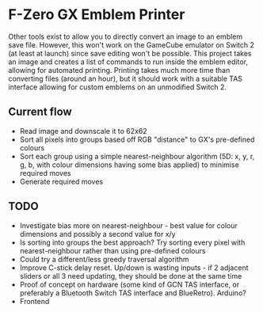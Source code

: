 # F-Zero GX Emblem Printer

Other tools exist to allow you to directly convert an image to an emblem save file. However, this won't work on the GameCube emulator on Switch 2 (at least at launch) since save editing won't be possible. This project takes an image and creates a list of commands to run inside the emblem editor, allowing for automated printing. Printing takes much more time than converting files (around an hour), but it should work with a suitable TAS interface allowing for custom emblems on an unmodified Switch 2.

## Current flow
- Read image and downscale it to 62x62
- Sort all pixels into groups based off RGB "distance" to GX's pre-defined colours
- Sort each group using a simple nearest-neighbour algorithm (5D: x, y, r, g, b, with colour dimensions having some bias applied) to minimise required moves
- Generate required moves

## TODO
- Investigate bias more on nearest-neighbour - best value for colour dimensions and possibly a second value for x/y
- Is sorting into groups the best approach? Try sorting every pixel with nearest-neighbour rather than using pre-defined colours
- Could try a different/less greedy traversal algorithm
- Improve C-stick delay reset. Up/down is wasting inputs - if 2 adjacent sliders or all 3 need updating, they should be done at the same time
- Proof of concept on hardware (some kind of GCN TAS interface, or preferably a Bluetooth Switch TAS interface and BlueRetro). Arduino?
- Frontend